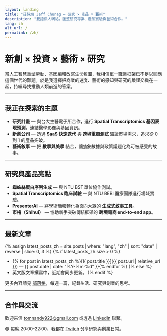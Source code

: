 ```yaml
---
layout: landing
title: "莊詠旭 Jeff Chunag — 研究 × 產品 × 藝術"
description: "雙語個人網站，匯整研究專案、產品實驗與藝術合作。"
lang: zh
alt_url: /
permalink: /zh/
---
```


# 新創 × 投資 × 藝術 × 研究

當人工智慧重塑勞動、基因編輯改寫生命藍圖，我相信單一職業框架已不足以回應這個世代的難題。於是我選擇把商業的速度、藝術的感知與研究的嚴謹交織在一起，持續尋找推動人類前進的答案。

---

## 我正在探索的主題

- **研究計畫** — 與台大生醫電子所合作，進行 **Spatial Transcriptomics 基因表現預測**，連結醫學影像與基因資訊。
- **新創公司** — 透過 **SaaS 快速迭代** 與 **跨境電商測試** 驗證市場需求，追求從 0 到 1 的產品突破。
- **藝術敘事** — 把 **數學與美學** 結合，讓抽象數據與政策議題化為可被感受的故事。

---

## 研究與產品亮點

- **蜘蛛絲蛋白序列生成** — 與 NTU BST 單位協作測試。
- **Spatial Transcriptomics 臨床試驗** — 與 NTU BEBI 醫療團隊進行場域實驗。
- **PresenterAI** — 將學術簡報轉化為面向大眾的 **生成式敘事工具**。
- **市檜（Shihui）** — 協助新手突破傳統框架的 **跨境電商 end-to-end app**。

---

## 最新文章

{% assign latest_posts_zh = site.posts | where: "lang", "zh" | sort: "date" | reverse | slice: 0, 3 %}
{% if latest_posts_zh.size > 0 %}
- {% for post in latest_posts_zh %}[{{ post.title }}]({{ post.url | relative_url }}) — {{ post.date | date: "%Y-%m-%d" }}{% endfor %}
{% else %}
- 英文版文章撰寫中，近期會同步更新。
{% endif %}

更多內容請見 [部落格](/zh/blog/)，每週一篇，紀錄生活、研究與創業的思考。

---

## 合作與交流

歡迎來信 [tomnandy922@gmail.com](mailto:tomnandy922@gmail.com) 或透過 [LinkedIn](https://www.linkedin.com/in/jeff-zhuang-b45117316) 聯繫。

🟣 每晚 20:00-22:00，我都在 [Twitch](https://www.twitch.tv/cooljeffchuang) 分享研究與創業日常。

